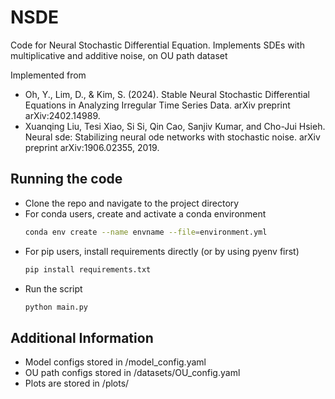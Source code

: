 # NSDE

Code for Neural Stochastic Differential Equation. Implements SDEs with multiplicative and additive noise, on OU path dataset

Implemented from
- Oh, Y., Lim, D., & Kim, S. (2024). Stable Neural Stochastic Differential Equations in Analyzing Irregular Time Series Data. arXiv preprint arXiv:2402.14989.
- Xuanqing Liu, Tesi Xiao, Si Si, Qin Cao, Sanjiv Kumar, and Cho-Jui Hsieh. Neural sde: Stabilizing neural ode
networks with stochastic noise. arXiv preprint arXiv:1906.02355, 2019.

## Running the code

- Clone the repo and navigate to the project directory
- For conda users, create and activate a conda environment
  ```bash
  conda env create --name envname --file=environment.yml
  ```
- For pip users, install requirements directly (or by using pyenv first)
  ```bash
  pip install requirements.txt
  ```
- Run the script
  ```bash
  python main.py
  ```

## Additional Information

- Model configs stored in /model_config.yaml
- OU path configs stored in /datasets/OU_config.yaml
- Plots are stored in /plots/
